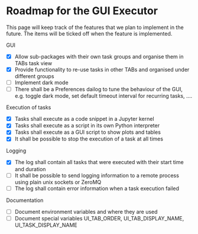 # Roadmap for the GUI Executor

This page will keep track of the features that we plan to implement in the future. The items will be ticked off when the feature is implemented.

GUI
  - [x] Allow sub-packages with their own task groups and organise them in TABs task view
  - [x] Provide functionality to re-use tasks in other TABs and organised under different groups
  - [ ] Implement dark mode
  - [ ] There shall be a Preferences dailog to tune the behaviour of the GUI, e.g. toggle dark mode, set default timeout interval for recurring tasks, ....
  
Execution of tasks
  - [x] Tasks shall execute as a code snippet in a Jupyter kernel
  - [x] Tasks shall execute as a script in its own Python interpreter
  - [x] Tasks shall execute as a GUI script to show plots and tables
  - [x] It shall be possible to stop the execution of a task at all times

Logging
  - [x] The log shall contain all tasks that were executed with their start time and duration
  - [ ] It shall be possible to send logging information to a remote process using plain unix sockets or ZeroMQ
  - [ ] The log shall contain error information when a task execution failed

Documentation
  - [ ] Document environment variables and where they are used
  - [ ] Document special variables UI_TAB_ORDER, UI_TAB_DISPLAY_NAME, UI_TASK_DISPLAY_NAME
